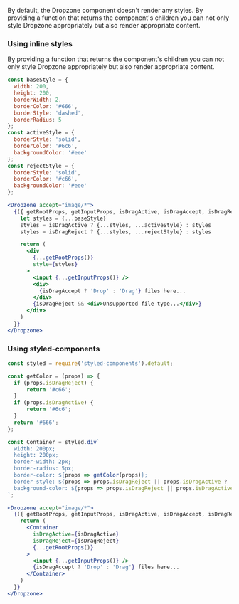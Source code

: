 By default, the Dropzone component doesn't render any styles.
By providing a function that returns the component's children you can not only style Dropzone appropriately but also render appropriate content.

### Using inline styles

By providing a function that returns the component's children you can not only style Dropzone appropriately but also render appropriate content.

```jsx harmony
const baseStyle = {
  width: 200,
  height: 200,
  borderWidth: 2,
  borderColor: '#666',
  borderStyle: 'dashed',
  borderRadius: 5
};
const activeStyle = {
  borderStyle: 'solid',
  borderColor: '#6c6',
  backgroundColor: '#eee'
};
const rejectStyle = {
  borderStyle: 'solid',
  borderColor: '#c66',
  backgroundColor: '#eee'
};

<Dropzone accept="image/*">
  {({ getRootProps, getInputProps, isDragActive, isDragAccept, isDragReject, acceptedFiles, rejectedFiles }) => {
    let styles = {...baseStyle}
    styles = isDragActive ? {...styles, ...activeStyle} : styles
    styles = isDragReject ? {...styles, ...rejectStyle} : styles

    return (
      <div
        {...getRootProps()}
        style={styles}
      >
        <input {...getInputProps()} />
        <div>
          {isDragAccept ? 'Drop' : 'Drag'} files here...
        </div>
        {isDragReject && <div>Unsupported file type...</div>}
      </div>
    )
  }}
</Dropzone>
```

### Using styled-components

```jsx harmony
const styled = require('styled-components').default;

const getColor = (props) => {
  if (props.isDragReject) {
      return '#c66';
  }
  if (props.isDragActive) {
      return '#6c6';
  }
  return '#666';
};

const Container = styled.div`
  width: 200px;
  height: 200px;
  border-width: 2px;
  border-radius: 5px;
  border-color: ${props => getColor(props)};
  border-style: ${props => props.isDragReject || props.isDragActive ? 'solid' : 'dashed'};
  background-color: ${props => props.isDragReject || props.isDragActive ? '#eee' : ''};
`;

<Dropzone accept="image/*">
  {({ getRootProps, getInputProps, isDragActive, isDragAccept, isDragReject, acceptedFiles }) => {
    return (
      <Container
        isDragActive={isDragActive}
        isDragReject={isDragReject}
        {...getRootProps()}
      >
        <input {...getInputProps()} />
        {isDragAccept ? 'Drop' : 'Drag'} files here...
      </Container>
    )
  }}
</Dropzone>
```
